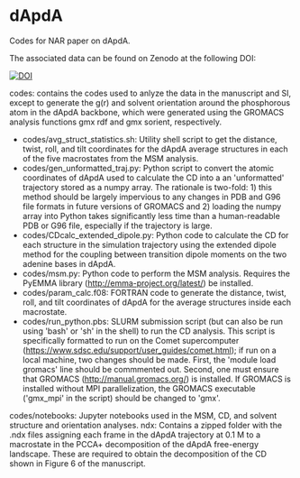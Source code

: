 # dApdA
Codes for NAR paper on dApdA.

The associated data can be found on Zenodo at the following DOI:

[![DOI](https://zenodo.org/badge/DOI/10.5281/zenodo.3971255.svg)](https://doi.org/10.5281/zenodo.3971255)

codes: contains the codes used to anlyze the data in the manuscript and SI, except to generate the g(r) and solvent orientation around the phosphorous atom in the dApdA backbone, which were generated using the GROMACS analysis functions gmx rdf and gmx sorient, respectively.
- codes/avg_struct_statistics.sh: Utility shell script to get the distance, twist, roll, and tilt coordinates for the dApdA average structures in each of the five macrostates from the MSM analysis.
- codes/gen_unformatted_traj.py: Python script to convert the atomic coordinates of dApdA used to calculate the CD into a an 'unformatted' trajectory stored as a numpy array. The rationale is two-fold: 1) this method should be largely impervious to any changes in PDB and G96 file formats in future versions of GROMACS and 2) loading the numpy array into Python takes significantly less time than a human-readable PDB or G96 file, especially if the trajectory is large.
- codes/CDcalc_extended_dipole.py: Python code to calculate the CD for each structure in the simulation trajectory using the extended dipole method for the coupling between transition dipole moments on the two adenine bases in dApdA.
- codes/msm.py: Python code to perform the MSM analysis. Requires the PyEMMA library (http://emma-project.org/latest/) be installed.
- codes/param_calc.f08: FORTRAN code to generate the distance, twist, roll, and tilt coordinates of dApdA for the average structures inside each macrostate. 
- codes/run_python.pbs: SLURM submission script (but can also be run using 'bash' or 'sh' in the shell) to run the CD analysis. This script is specifically formatted to run on the Comet supercomputer (https://www.sdsc.edu/support/user_guides/comet.html); if run on a local machine, two changes should be made. First, the 'module load gromacs' line should be commmented out. Second, one must ensure that GROMACS (http://manual.gromacs.org/) is installed. If GROMACS is installed without MPI parallelization, the GROMACS executable ('gmx_mpi' in the script) should be changed to 'gmx'.

codes/notebooks: Jupyter notebooks used in the MSM, CD, and solvent structure and orientation analyses. 
ndx: Contains a zipped folder with the .ndx files assigning each frame in the dApdA trajectory at 0.1 M to a macrostate in the PCCA+ decomposition of the dApdA free-energy landscape. These are required to obtain the decomposition of the CD shown in Figure 6 of the manuscript.
